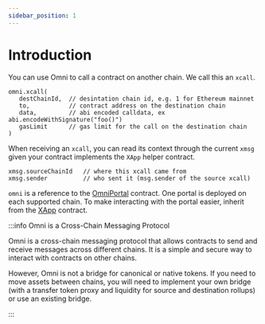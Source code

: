 ```yaml
---
sidebar_position: 1
---
```


# Introduction

You can use Omni to call a contract on another chain. We call this an `xcall`.

```solidity
omni.xcall(
   destChainId,  // desintation chain id, e.g. 1 for Ethereum mainnet
   to,           // contract address on the destination chain
   data,         // abi encoded calldata, ex abi.encodeWithSignature("foo()")
   gasLimit      // gas limit for the call on the destination chain
)
```

When receiving an `xcall`, you can read its context through the current `xmsg` given your contract implements the `XApp` helper contract.

```solidity
xmsg.sourceChainId   // where this xcall came from
xmsg.sender          // who sent it (msg.sender of the source xcall)
```

`omni` is a reference to the [OmniPortal](./contracts.md#omniportal) contract. One portal is deployed on each supported chain. To make interacting with the portal easier, inherit from the [XApp](./xapp/xapp.md) contract.

:::info Omni is a Cross-Chain Messaging Protocol

Omni is a cross-chain messaging protocol that allows contracts to send and receive messages across different chains. It is a simple and secure way to interact with contracts on other chains.

However, Omni is not a bridge for canonical or native tokens. If you need to move assets between chains, you will need to implement your own bridge (with a transfer token proxy and liquidity for source and destination rollups) or use an existing bridge.

:::
